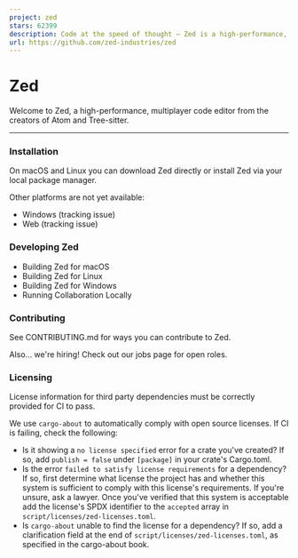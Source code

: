 ```yaml
---
project: zed
stars: 62399
description: Code at the speed of thought – Zed is a high-performance, multiplayer code editor from the creators of Atom and Tree-sitter.
url: https://github.com/zed-industries/zed
---
```


Zed
===

Welcome to Zed, a high-performance, multiplayer code editor from the creators of Atom and Tree-sitter.

* * *

### Installation

On macOS and Linux you can download Zed directly or install Zed via your local package manager.

Other platforms are not yet available:

-   Windows (tracking issue)
-   Web (tracking issue)

### Developing Zed

-   Building Zed for macOS
-   Building Zed for Linux
-   Building Zed for Windows
-   Running Collaboration Locally

### Contributing

See CONTRIBUTING.md for ways you can contribute to Zed.

Also... we're hiring! Check out our jobs page for open roles.

### Licensing

License information for third party dependencies must be correctly provided for CI to pass.

We use `cargo-about` to automatically comply with open source licenses. If CI is failing, check the following:

-   Is it showing a `no license specified` error for a crate you've created? If so, add `publish = false` under `[package]` in your crate's Cargo.toml.
-   Is the error `failed to satisfy license requirements` for a dependency? If so, first determine what license the project has and whether this system is sufficient to comply with this license's requirements. If you're unsure, ask a lawyer. Once you've verified that this system is acceptable add the license's SPDX identifier to the `accepted` array in `script/licenses/zed-licenses.toml`.
-   Is `cargo-about` unable to find the license for a dependency? If so, add a clarification field at the end of `script/licenses/zed-licenses.toml`, as specified in the cargo-about book.
